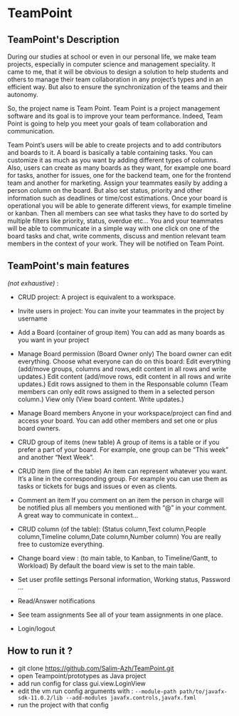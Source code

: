 # TeamPoint

## TeamPoint's Description

During our studies at school or even in our personal life, we make team projects, especially in computer science and management speciality. It came to me, that it will be obvious to design a solution to help students and others to manage their team collaboration in any project’s types and in an efficient way. But also to ensure the synchronization of the teams and their autonomy.

So, the project name is Team Point. Team Point is a project management software and its goal is to improve your team performance. Indeed, Team Point is going to help you meet your goals of team collaboration and communication.

Team Point’s users will be able to create projects and to add contributors and boards to it.
A board is basically a table containing tasks. You can customize it as much as you want by adding different types of columns. 
Also, users can create as many boards as they want, for example one board for tasks, another for issues, one for the backend team, one for the frontend team and another for marketing.
Assign your teammates easily by adding a person column on the board. But also set status, priority and other information such as deadlines or time/cost estimations.
Once your board is operational you will be able to generate different views, for example timeline or kanban.
Then all members can see what tasks they have to do sorted by multiple filters like priority, status, overdue etc...
You and your teammates will be able to communicate in a simple way with one click on one of the board tasks and chat, write comments, discuss and mention relevant team members in the context of your work. They will be notified on Team Point.

## TeamPoint's main features

_(not exhaustive)_ :

* CRUD project:
A project is equivalent to a workspace.

* Invite users in project:
You can invite your teammates in the project by username

* Add a Board (container of group item)
You can add as many boards as you want in your project

* Manage Board permission (Board Owner only)
The board owner can edit everything.
Choose what everyone can do on this board:
Edit everything (add/move groups, columns and rows,edit content in all rows and write updates.)
Edit content (add/move rows, edit content in all rows and write updates.)
Edit rows assigned to them in the Responsable column (Team members can only edit rows assigned to them in a selected person column.)
View only (View board content. Write updates.)

* Manage Board members
Anyone in your workspace/project can find and access your board. You can add other members and set one or plus board owners.

* CRUD group of items (new table)
A group of items is a table or if you prefer a part of your board. For example, one group can be “This week” and another “Next Week”.

* CRUD item (line of the table)
An item can represent whatever you want. It’s a line in the corresponding group. For example you can use them as tasks or tickets for bugs and issues or even as clients.

* Comment an item
If you comment on an item the person in charge will be notified plus all members you mentioned with “@” in your comment. A great way to communicate in context…

* CRUD column (of the table): (Status column,Text column,People column,Timeline column,Date column,Number column)
You are really free to customize everything.

* Change board view : (to main table, to Kanban, to Timeline/Gantt, to Workload)
By default the board view is set to the main table.

* Set user profile settings
Personal information, Working status, Password …

* Read/Answer notifications

* See team assignments
See all of your team assignments in one place.

* Login/logout


## How to run it ?

- git clone https://github.com/Salim-Azh/TeamPoint.git
- open Teampoint/prototypes as Java project
- add run config for class gui.view.LoginView
- edit the vm run config arguments with : `--module-path path/to/javafx-sdk-11.0.2/lib --add-modules javafx.controls,javafx.fxml`
- run the project with that config
